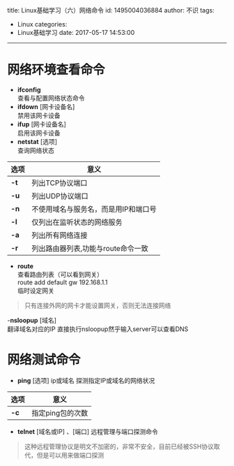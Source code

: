 title: Linux基础学习（六）网络命令
id: 1495004036884
author: 不识
tags:
  - Linux
categories:
  - Linux基础学习
date: 2017-05-17 14:53:00
---


# 网络环境查看命令

- **ifconfig**  
查看与配置网络状态命令
- **ifdown** [网卡设备名]   
禁用该网卡设备
- **ifup** [网卡设备名]  
启用该网卡设备
- **netstat** [选项]  
查询网络状态

|选项|意义|
|----|----|
|**-t**|列出TCP协议端口|
|**-u**|列出UDP协议端口|
|**-n**|不使用域名与服务名，而是用IP和端口号|
|**-l**|仅列出在监听状态的网络服务|
|**-a**|列出所有网络连接|
|**-r**|列出路由器列表,功能与route命令一致|
- **route**  
查看路由列表（可以看到网关）   
route add default gw 192.168.1.1   
临时设定网关
>只有连接外网的网卡才能设置网关，否则无法连接网络

-**nsloopup** [域名]  
翻译域名对应的IP
直接执行nsloopup然乎输入server可以查看DNS

# 网络测试命令

- **ping** [选项] ip或域名
探测指定IP或域名的网络状况

|选项|意义|
|----|----|
|**-c**|指定ping包的次数|

- **telnet**  [域名或IP] 、[端口]
远程管理与端口探测命令
> 这种远程管理协议是明文不加密的，非常不安全，目前已经被SSH协议取代，但是可以用来做端口探测